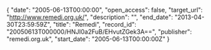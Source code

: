 {
  "date": "2005-06-13T00:00:00", 
  "open_access": false, 
  "target_url": "http://www.remedi.org.uk/", 
  "description": "", 
  "end_date": "2013-04-30T23:59:59Z", 
  "title": "Remedi", 
  "record_id": "20050613T000000/HNJI0a2FuB/EHvutZGek3A==", 
  "publisher": "remedi.org.uk", 
  "start_date": "2005-06-13T00:00:00Z"
}

